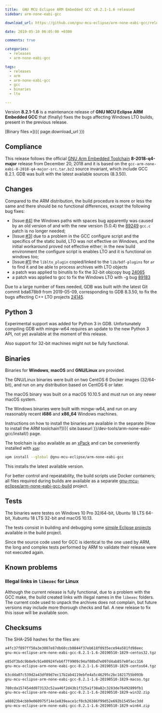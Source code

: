 ```yaml
---
title:  GNU MCU Eclipse ARM Embedded GCC v8.2.1-1.6 released
sidebar: arm-none-eabi-gcc

download_url: https://github.com/gnu-mcu-eclipse/arm-none-eabi-gcc/releases/tag/v8.2.1-1.6/

date: 2019-05-10 06:05:00 +0300

comments: true

categories:
  - releases
  - arm-none-eabi-gcc

tags:
  - releases
  - arm
  - arm-none-eabi-gcc
  - gcc
  - binaries
  - lto

---
```


Version **8.2.1-1.6** is a maintenance release of
**GNU MCU Eclipse ARM Embedded GCC** that (finally) fixes the bugs
affecting Windows LTO builds, present in the previous release.

[Binary files »]({{ page.download_url }})

## Compliance

This release follows the official
[GNU Arm Embedded Toolchain](https://developer.arm.com/open-source/gnu-toolchain/gnu-rm)
**8-2018-q4-major** release from December 20, 2018 and it is based on the
`gcc-arm-none-eabi-8-2018-q4-major-src.tar.bz2` source invariant,
which include GCC 8.2.1. GDB was built with the latest available
sources (8.3.50).

## Changes

Compared to the ARM distribution, the build procedure is more or less the
same and there should be no functional differences, except the following
bug fixes:

- [Issue:[#4](https://github.com/gnu-mcu-eclipse/arm-none-eabi-gcc-build/issues/4)]
  the Windows paths with spaces bug apparently was caused by an old version of
  and with the new version (5.0.4) the
  [89249](https://gcc.gnu.org/bugzilla/show_bug.cgi?id=89249)
  `gcc.c` patch is no longer needed;
- [Issue:[#3](https://github.com/gnu-mcu-eclipse/arm-none-eabi-gcc-build/issues/3)]
  due to a problem in the GCC configure script and the specifics of the static
  build, LTO was not effective on Windows, and the initial workaround proved
  not effective either; in the new build environment the configure script is
  enables LTO and it is functional on windows too;
- [Issue:[#1](https://github.com/gnu-mcu-eclipse/arm-none-eabi-gcc-build/issues/1)]
  the `liblto_plugin` copied/linked to the `lib/bdf-plugins` for `ar`
  to find it and be able to process archives with LTO objects
- a patch was applied to binutils to fix the 32-bit objcopy bug
  [24065](https://sourceware.org/bugzilla/show_bug.cgi?id=24065)
- a patch was applied to gcc to fix the Windows LTO with -g bug
  [89183](https://gcc.gnu.org/bugzilla/show_bug.cgi?id=89183)

Due to a large number of fixes needed, GDB was built with the
latest Git commit bda678b9 from 2019-05-09,
corresponding to GDB 8.3.50, to fix
the bugs affecting C++ LTO projects
[24145](https://sourceware.org/bugzilla/show_bug.cgi?id=24145).

## Python 3

Experimental support was added for Python 3 in GDB. Unfortunately compiling
GDB with mingw-w64 requires an update to the new Python 3
API, not yet available at the moment of this release.

Also support for 32-bit machines might not be fully functional.

## Binaries

Binaries for **Windows**, **macOS** and **GNU/Linux** are provided.

The GNU/Linux binaries were built on two CentOS 6 Docker images (32/64-bit),
and run on any distribution based on CentOS 6 or later.

The macOS binary was built on a macOS 10.10.5 and must run on any newer
macOS system.

The Windows binaries were built with mingw-w64, and run on any reasonably
recent **i686** and **x86_64** Windows machines.

Instructions on how to install the binaries are available in the separate [How to install the ARM toolchain?]({{ site.baseurl }}/dev-tools/arm-none-eabi-gcc/install/) page.

The toolchain is also available as an
[xPack](https://www.npmjs.com/package/@gnu-mcu-eclipse/arm-none-eabi-gcc)
and can be conveniently installed with
[`xpm`](https://www.npmjs.com/package/xpm):

```sh
xpm install --global @gnu-mcu-eclipse/arm-none-eabi-gcc
```

This installs the latest available version.

For better control and repeatability, the build scripts use Docker containers;
all files required during builds are available as a separate
[gnu-mcu-eclipse/arm-none-eabi-gcc-build](https://github.com/gnu-mcu-eclipse/arm-none-eabi-gcc-build)
project.

## Tests

The binaries were testes on Windows 10 Pro 32/64-bit, Ubuntu 18 LTS 64-bit,
Xubuntu 18 LTS 32-bit and macOS 10.13.

The tests consist in building and debugging some
[simple Eclipse projects](https://github.com/gnu-mcu-eclipse/arm-none-eabi-gcc-build/tree/master/tests/eclipse)
available in the build project.

Since the source code used for GCC is identical to the one used by ARM, the
long and complex tests performed by ARM to validate their release were not
executed again.

## Known problems

### Illegal links in `libexec` for Linux

Although the current release is fully functional, due to a problem with
the GCC make, the build created links with illegal names in the `libexec`
folders. The current code used to unpack the archives does not complain,
but future versions may include more thorough checks and fail. A new
release to fix this issue will be available soon.

## Checksums

The SHA-256 hashes for the files are:

```txt
a4fc37f897ff50a3e3807e87db60ccb0844f37eb618f0935ece94a581fd98eec
gnu-mcu-eclipse-arm-none-eabi-gcc-8.2.1-1.6-20190510-1829-centos32.tgz

e85df3bdc9b8e9c91e00924feb6f7f9909c94af08bd7e097d4ab857e0facc316
gnu-mcu-eclipse-arm-none-eabi-gcc-8.2.1-1.6-20190510-1829-centos64.tgz

63cdda07c539d2a43df89d7ec17b2ab4119ebfe4a5c46295c2bc1821755b093b
gnu-mcu-eclipse-arm-none-eabi-gcc-8.2.1-1.6-20190510-1829-macos.tgz

780cda157454dd073132c52aa46f2d43b1f325a1f38a82c3283de76492899fb1
gnu-mcu-eclipse-arm-none-eabi-gcc-8.2.1-1.6-20190510-1829-win32.zip

a88823b4cbb9e060975f14e1e839eace1cf0cb26386f99d52e692b15455ec3dd
gnu-mcu-eclipse-arm-none-eabi-gcc-8.2.1-1.6-20190510-1829-win64.zip
```
